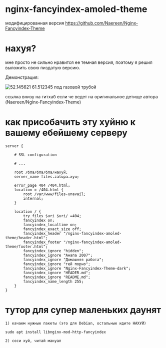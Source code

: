 # nginx-fancyindex-amoled-theme
модифицированная версия https://github.com/Naereen/Nginx-Fancyindex-Theme

# нахуя?
мне просто не сильно нравится ее темная версия, поэтому я решил выложить свою пиздатую версию.

Демонстрация: 

![52.145621 61.512345 под газовой трубой](https://files.underbed.ru/CDN/files_demo.png)

ссылка внизу на гитхаб если че ведет на оригинальное детище автора (Naereen/Nginx-Fancyindex-Theme)

# как присобачить эту хуйню к вашему ебейшему серверу

```
server {

    # SSL configuration

    # ...

    root /бла/бла/бла/нахуй;
    server_name files.zalupa.xyu;

    error_page 404 /404.html;
    location = /404.html {
        root /var/www/files-unavail;
        internal;
    }

    location / {
        try_files $uri $uri/ =404;
        fancyindex on;
        fancyindex_localtime on;
        fancyindex_exact_size off;
        fancyindex_header "/nginx-fancyindex-amoled-theme/header.html";
        fancyindex_footer "/nginx-fancyindex-amoled-theme/footer.html";
        fancyindex_ignore "hidden";
        fancyindex_ignore "Анапа 2007";
        fancyindex_ignore "Домашняя работа";
        fancyindex_ignore "гей порно";
        fancyindex_ignore "Nginx-Fancyindex-Theme-dark";
        fancyindex_ignore "HEADER.md";
        fancyindex_ignore "README.md";
        fancyindex_name_length 255;
    }
}

```
# тутор для супер маленьких даунят 
```
1) качаем нужные пакеты (это для Debian, остальные идите НАХУЙ)

sudo apt install libnginx-mod-http-fancyindex

2) соси хуй, читай мануал
```
